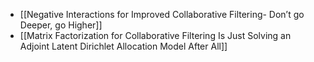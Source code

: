 - [[Negative Interactions for Improved Collaborative Filtering- Don’t go Deeper, go Higher]]
- [[Matrix Factorization for Collaborative Filtering Is Just Solving an Adjoint Latent Dirichlet Allocation Model After All]]
